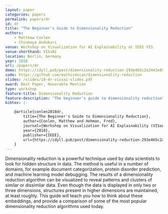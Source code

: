```yaml
---
layout: paper
categories: papers
permalink: papers/dr
id: dr
title: "The Beginner's Guide to Dimensionality Reduction"
authors: 
    - Matthew Conlen
    - Chinmaya Andukuri
venue: Workshop on Visualization for AI Explainability at IEEE VIS
venue-shorthand: VISxAI
location: Berlin, Germany
year: 2018
url: /papers/dr
demo: https://idyll.pub/post/dimensionality-reduction-293e465c2a3443e8941b016d/
code: https://github.com/mathisonian/dimensionality-reduction
slides: /slides/18-dr-visxai-slides.pdf
award: Best Paper, Honorable Mention
type: workshop
feature-title: Dimensionality Reduction
feature-description: "The beginner's guide to dimensionality reduction"
bibtex: |-

    @article{conlen2018dr,
        title={The Beginner's Guide to Dimensionality Reduction},
        author={Conlen, Matthew and Hohman, Fred},
        journal={Workshop on Visualization for AI Explainability (VISxAI) at IEEE VIS},
        year={2018},
        publisher={IEEE},
        url={https://idyll.pub/post/dimensionality-reduction-293e465c2a3443e8941b016d/}
    }
---
```


Dimensionality reduction is a powerful technique used by data scientists to look for hidden structure in data.
The method is useful in a number of domains, for example document categorization, protein disorder prediction, and machine learning model debugging.
The results of a dimensionality reduction algorithm can be visualized to reveal patterns and clusters of similar or dissimilar data.
Even though the data is displayed in only two or three dimensions, structures present in higher dimensions are maintained, at least roughly.
This guide will teach you how to think about these embeddings, and provide a comparison of some of the most popular dimensionality reduction algorithms used today.
